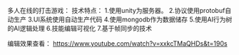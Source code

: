 
多人在线的打击游戏：
技术特点：
1.使用unity为服务器。
2.协议使用protobuf自动生产
3.UI系统使用自动生产代码
4.使用mongodb作为数据储存
5.使用AI行为树的AI逻辑处理
6.技能编辑可视化
7.基于帧同步的技术

编辑效果查看：
https://www.youtube.com/watch?v=xxkcTMaQHDs&t=190s
